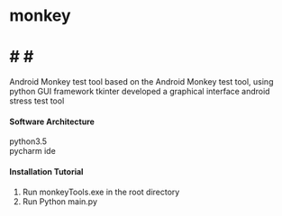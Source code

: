 # monkey  
 
# # # #  
Android Monkey test tool based on the Android Monkey test tool, using python GUI framework tkinter developed a graphical interface android stress test tool  
 
#### Software Architecture  
python3.5  
pycharm ide  
 
 
 
#### Installation Tutorial  
 
1. Run monkeyTools.exe in the root directory  
2. Run Python main.py  
